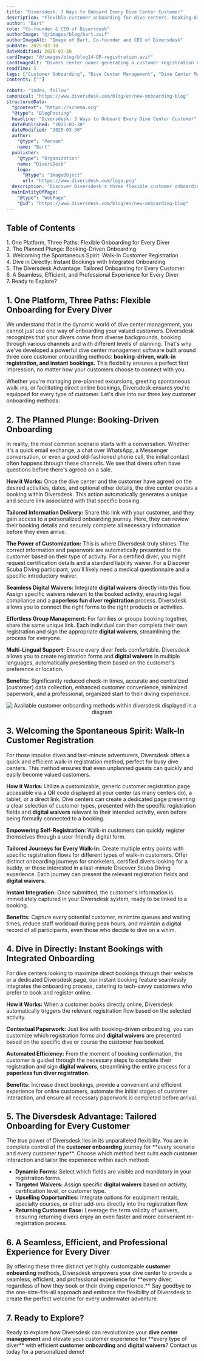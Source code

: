 ```yaml
---
title: "Diversdesk: 3 Ways to Onboard Every Dive Center Customer"
description: "Flexible customer onboarding for dive centers. Booking-driven, walk-in registration, instant bookings."
author: "Bart"
role: "Co-founder & CEO of Diversdesk"
authorImage: "@/images/blog/bart.avif"
authorImageAlt: "Image of Bart, Co-founder and CEO of Diversdesk"
pubDate: 2025-03-30
dateModified: 2025-03-30
cardImage: "@/images/blog/blog14-QR-registration.avif"
cardImageAlt: "Divers center owner generating a customer registration QR code on a laptop"
readTime: 5
tags: ["Customer Onboarding", "Dive Center Management", "Dive Center Management Software", "Paperless Fun Diver Registration", "Digital Waivers"]
contents: [""]

robots: "index, follow"
canonical: "https://www.diversdesk.com/blog/en/new-onboarding-blog"
structuredData:
  "@context": "https://schema.org"
  "@type": "BlogPosting"
  headline: "Diversdesk: 3 Ways to Onboard Every Dive Center Customer"
  datePublished: "2025-03-30"
  dateModified: "2025-03-30"
  author:
    "@type": "Person"
    name: "Bart"
  publisher:
    "@type": "Organization"
    name: "DiversDesk"
    logo:
      "@type": "ImageObject"
      url: "https://www.diversdesk.com/logo.png"
  description: "Discover Diversdesk's three flexible customer onboarding methods for dive centers – booking-driven, walk-in registration, and instant bookings – designed to seamlessly integrate every type of diver."
  mainEntityOfPage:
    "@type": "WebPage"
    "@id": "https://www.diversdesk.com/blog/en/new-onboarding-blog"
---
```


<nav id="toc" class="mb-8">
  <h2 class="text-xl font-bold mb-3">Table of Contents</h2>
  <ul class="space-y-2 text-neutral-600 dark:text-neutral-400">
    <li><a href="#one-size-doesnt-fit-all" class="hover:text-neutral-800 dark:hover:text-neutral-200">1. One Platform, Three Paths: Flexible Onboarding for Every Diver</a></li>
    <li><a href="#planned-plunge" class="hover:text-neutral-800 dark:hover:text-neutral-200">2. The Planned Plunge: Booking-Driven Onboarding</a></li>
    <li><a href="#spontaneous-spirit" class="hover:text-neutral-800 dark:hover:text-neutral-200">3. Welcoming the Spontaneous Spirit: Walk-In Customer Registration</a></li>
    <li><a href="#dive-in-directly" class="hover:text-neutral-800 dark:hover:text-neutral-200">4. Dive in Directly: Instant Bookings with Integrated Onboarding</a></li>
    <li><a href="#diversdesk-advantage" class="hover:text-neutral-800 dark:hover:text-neutral-200">5. The Diversdesk Advantage: Tailored Onboarding for Every Customer</a></li>
    <li><a href="#seamless-efficient-professional" class="hover:text-neutral-800 dark:hover:text-neutral-200">6. A Seamless, Efficient, and Professional Experience for Every Diver</a></li>
    <li><a href="#ready-to-explore" class="hover:text-neutral-800 dark:hover:text-neutral-200">7. Ready to Explore?</a></li>
  </ul>
</nav>

<h2 id="one-size-doesnt-fit-all" class="section-heading">1. One Platform, Three Paths: Flexible Onboarding for Every Diver</h2>
<p>
We understand that in the dynamic world of dive center management, you cannot just use one way of onboarding your valued customers. Diversdesk recognizes that your divers come from diverse backgrounds, booking through various channels and with different levels of planning. That's why we've developed a powerful dive center management software built around three core customer onboarding methods: <b>booking-driven, walk-in registration, and instant bookings.</b> This flexibility ensures a perfect first impression, no matter how your customers choose to connect with you.
</p>
<p>
Whether you're managing pre-planned excursions, greeting spontaneous walk-ins, or facilitating direct online bookings, Diversdesk ensures you're equipped for every type of customer. Let's dive into our three key customer onboarding methods:

<h2 id="planned-plunge" class="section-heading">2. The Planned Plunge: Booking-Driven Onboarding</h2>
<p>
In reality, the most common scenario starts with a conversation. Whether it's a quick email exchange, a chat over WhatsApp, a Messenger conversation, or even a good old-fashioned phone call, the initial contact often happens through these channels. We see that divers often have questions before there's agreed on a sale.
</p>
<p>
<b>How it Works:</b> Once the dive center and the customer have agreed on the desired activities, dates, and optional other details, the dive center creates a booking within Diversdesk. This action automatically generates a unique and secure link associated with that specific booking.
</p>
<p>
<b>Tailored Information Delivery:</b> Share this link with your customer, and they gain access to a personalized onboarding journey. Here, they can review their booking details and securely complete all necessary information before they even arrive.
</p>
<p>
<b>The Power of Customization:</b> This is where Diversdesk truly shines. The correct information and paperwork are automatically presented to the customer based on their type of activity. For a certified diver, you might request certification details and a standard liability waiver. For a Discover Scuba Diving participant, you'll likely need a medical questionnaire and a specific introductory waiver.
</p>
<p>
<b>Seamless Digital Waivers:</b> Integrate <b>digital waivers</b> directly into this flow. Assign specific waivers relevant to the booked activity, ensuring legal compliance and a <b>paperless fun diver registration</b> process. Diversdesk allows you to connect the right forms to the right products or activities.
</p>
<p>
<b>Effortless Group Management:</b> For families or groups booking together, share the same unique link. Each individual can then complete their own registration and sign the appropriate <b>digital waivers</b>, streamlining the process for everyone.
</p>
<p>
<b>Multi-Lingual Support:</b> Ensure every diver feels comfortable. Diversdesk allows you to create registration forms and <b>digital waivers</b> in multiple languages, automatically presenting them based on the customer's preference or location.
</p>
<p>
<b>Benefits:</b> Significantly reduced check-in times, accurate and centralized (customer) data collection, enhanced customer convenience, minimized paperwork, and a professional, organized start to their diving experience.
</p>

<div style="text-align: center;">
  <img 
    src="/images/blog14-onboarding-methods.avif" 
    alt="Available customer onboarding methods within diversdesk displayed in a diagram"
    class="w-full md:w-full mx-auto"
  />
</div>

<h2 id="spontaneous-spirit" class="section-heading">3. Welcoming the Spontaneous Spirit: Walk-In Customer Registration</h2>
<p>
For those impulse dives and last-minute adventurers, Diversdesk offers a quick and efficient walk-in registration method, perfect for busy dive centers. This method ensures that even unplanned guests can quickly and easily become valued customers.
</p>
<p>
<b>How it Works:</b> Utilize a customizable, generic customer registration page accessible via a QR code displayed at your center (as many centers do), a tablet, or a direct link. Dive centers can create a dedicated page presenting a clear selection of customer types, presented with the specific registration fields and <b>digital waivers</b> relevant to their intended activity, even before being formally connected to a booking.
</p>
<p>
<b>Empowering Self-Registration:</b> Walk-in customers can quickly register themselves through a user-friendly digital form.
</p>
<p>
<b>Tailored Journeys for Every Walk-In:</b> Create multiple entry points with specific registration flows for different types of walk-in customers. Offer distinct onboarding journeys for snorkelers, certified divers looking for a buddy, or those interested in a last-minute Discover Scuba Diving experience. Each journey can present the relevant registration fields and <b>digital waivers</b>.
</p>
<p>
<b>Instant Integration:</b> Once submitted, the customer's information is immediately captured in your Diversdesk system, ready to be linked to a booking.
</p>
<p>
<b>Benefits:</b> Capture every potential customer, minimize queues and waiting times, reduce staff workload during peak hours, and maintain a digital record of all participants, even those who decide to dive on a whim.
</p>

<h2 id="dive-in-directly" class="section-heading">4. Dive in Directly: Instant Bookings with Integrated Onboarding</h2>
<p>
For dive centers looking to maximize direct bookings through their website or a dedicated Diversdesk page, our instant booking feature seamlessly integrates the onboarding process, catering to tech-savvy customers who prefer to book and register online.
</p>
<p>
<b>How it Works:</b> When a customer books directly online, Diversdesk automatically triggers the relevant registration flow based on the selected activity.
</p>
<p>
<b>Contextual Paperwork:</b> Just like with booking-driven onboarding, you can customize which registration forms and <b>digital waivers</b> are presented based on the specific dive or course the customer has booked.
</p>
<p>
<b>Automated Efficiency:</b> From the moment of booking confirmation, the customer is guided through the necessary steps to complete their registration and sign <b>digital waivers</b>, streamlining the entire process for a <b>paperless fun diver registration</b>.
</p>
<p>
<b>Benefits:</b> Increase direct bookings, provide a convenient and efficient experience for online customers, automate the initial stages of customer interaction, and ensure all necessary paperwork is completed before arrival.
</p>

<h2 id="diversdesk-advantage" class="section-heading">5. The Diversdesk Advantage: Tailored Onboarding for Every Customer</h2>
<p>
The true power of Diversdesk lies in its unparalleled flexibility. You are in complete control of the <b>customer onboarding</b> journey for **every scenario and every customer type**. Choose which method best suits each customer interaction and tailor the experience within each method:
</p>
<ul>
  <li><b>Dynamic Forms:</b> Select which fields are visible and mandatory in your registration forms.</li>
  <li><b>Targeted Waivers:</b> Assign specific <b>digital waivers</b> based on activity, certification level, or customer type.</li>
  <li><b>Upselling Opportunities:</b> Integrate options for equipment rentals, specialty courses, or other add-ons directly into the registration flow.</li>
  <li><b>Returning Customer Ease:</b> Leverage the term validity of waivers, ensuring returning divers enjoy an even faster and more convenient re-registration process.</li>
</ul>

<h2 id="seamless-efficient-professional" class="section-heading">6. A Seamless, Efficient, and Professional Experience for Every Diver</h2>
<p>
By offering these three distinct yet highly customizable <b>customer onboarding</b> methods, Diversdesk empowers your dive center to provide a seamless, efficient, and professional experience for **every diver, regardless of how they book or their diving experience.** Say goodbye to the one-size-fits-all approach and embrace the flexibility of Diversdesk to create the perfect welcome for every underwater adventure.
</p>

<h2 id="ready-to-explore" class="section-heading">7. Ready to Explore?</h2>
<p>
Ready to explore how Diversdesk can revolutionize your <b>dive center management</b> and elevate your customer experience for **every type of diver** with efficient <b>customer onboarding</b> and <b>digital waivers</b>? Contact us today for a personalized demo!
</p>